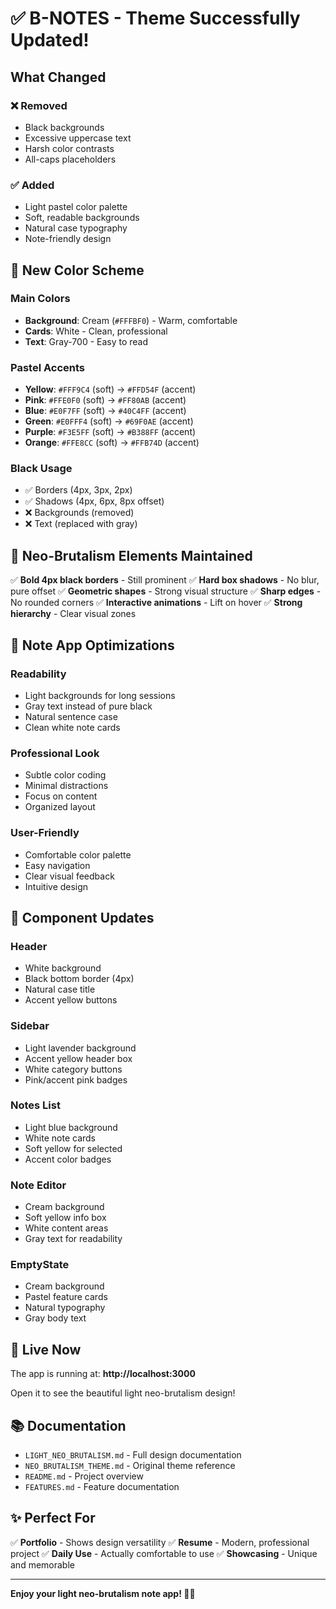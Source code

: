 # ✅ B-NOTES - Theme Successfully Updated!

## What Changed

### ❌ Removed
- Black backgrounds
- Excessive uppercase text
- Harsh color contrasts
- All-caps placeholders

### ✅ Added
- Light pastel color palette
- Soft, readable backgrounds
- Natural case typography
- Note-friendly design

## 🎨 New Color Scheme

### Main Colors
- **Background**: Cream (`#FFFBF0`) - Warm, comfortable
- **Cards**: White - Clean, professional
- **Text**: Gray-700 - Easy to read

### Pastel Accents
- **Yellow**: `#FFF9C4` (soft) → `#FFD54F` (accent)
- **Pink**: `#FFE0F0` (soft) → `#FF80AB` (accent)
- **Blue**: `#E0F7FF` (soft) → `#40C4FF` (accent)
- **Green**: `#E0FFF4` (soft) → `#69F0AE` (accent)
- **Purple**: `#F3E5FF` (soft) → `#B388FF` (accent)
- **Orange**: `#FFE8CC` (soft) → `#FFB74D` (accent)

### Black Usage
- ✅ Borders (4px, 3px, 2px)
- ✅ Shadows (4px, 6px, 8px offset)
- ❌ Backgrounds (removed)
- ❌ Text (replaced with gray)

## 🎯 Neo-Brutalism Elements Maintained

✅ **Bold 4px black borders** - Still prominent
✅ **Hard box shadows** - No blur, pure offset
✅ **Geometric shapes** - Strong visual structure
✅ **Sharp edges** - No rounded corners
✅ **Interactive animations** - Lift on hover
✅ **Strong hierarchy** - Clear visual zones

## 📝 Note App Optimizations

### Readability
- Light backgrounds for long sessions
- Gray text instead of pure black
- Natural sentence case
- Clean white note cards

### Professional Look
- Subtle color coding
- Minimal distractions
- Focus on content
- Organized layout

### User-Friendly
- Comfortable color palette
- Easy navigation
- Clear visual feedback
- Intuitive design

## 📐 Component Updates

### Header
- White background
- Black bottom border (4px)
- Natural case title
- Accent yellow buttons

### Sidebar  
- Light lavender background
- Accent yellow header box
- White category buttons
- Pink/accent pink badges

### Notes List
- Light blue background
- White note cards
- Soft yellow for selected
- Accent color badges

### Note Editor
- Cream background
- Soft yellow info box
- White content areas
- Gray text for readability

### EmptyState
- Cream background
- Pastel feature cards
- Natural typography
- Gray body text

## 🚀 Live Now

The app is running at: **http://localhost:3000**

Open it to see the beautiful light neo-brutalism design! 

## 📚 Documentation

- `LIGHT_NEO_BRUTALISM.md` - Full design documentation
- `NEO_BRUTALISM_THEME.md` - Original theme reference
- `README.md` - Project overview
- `FEATURES.md` - Feature documentation

## ✨ Perfect For

✅ **Portfolio** - Shows design versatility
✅ **Resume** - Modern, professional project
✅ **Daily Use** - Actually comfortable to use
✅ **Showcasing** - Unique and memorable

---

**Enjoy your light neo-brutalism note app! 📝🎨**
